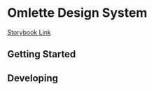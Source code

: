 # Omlette Design System

[Storybook Link](https://design-system.chrisouellette.com/)


## Getting Started

## Developing
